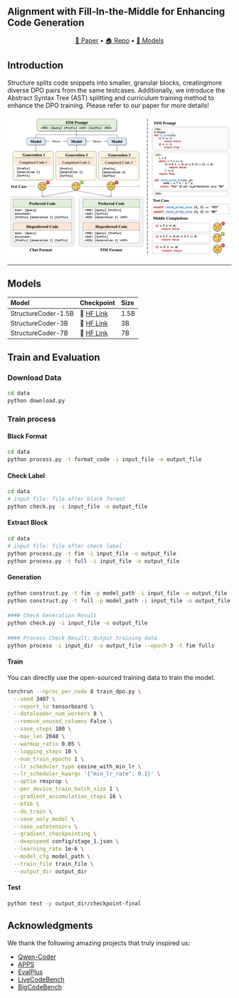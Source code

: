 
## Alignment with Fill-In-the-Middle for Enhancing Code Generation

<p align="center">
    <a href="https://arxiv.org/abs/2508.19532">📄 Paper</a> •
    <a href="https://github.com/SenseLLM/StructureCoder">🏠 Repo</a> •
    <a href="https://huggingface.co/SenseLLM/StructureCoder-7B">🤖 Models</a>
</p>

## Introduction
Structure splits code snippets into smaller, granular blocks, creatingmore diverse DPO pairs from the same testcases. Additionally, we introduce the Abstract Syntax Tree (AST) splitting and curriculum training method to enhance the DPO training. Please refer to our paper for more details!

![](figures/method.png)

<hr>

## Models

| Model               | Checkpoint                                                        | Size |
|:--------------------|:------------------------------------------------------------------|:-----|
| StructureCoder-1.5B | 🤗 [HF Link](https://huggingface.co/SenseLLM/StructureCoder-1.5B) | 1.5B |
| StructureCoder-3B   | 🤗 [HF Link](https://huggingface.co/SenseLLM/StructureCoder-3B)   | 3B   |
| StructureCoder-7B   | 🤗 [HF Link](https://huggingface.co/SenseLLM/StructureCoder-7B)   | 7B   |

## Train and Evaluation

### Download Data

```bash
cd data
python download.py
```

### Train process

#### Black Format

```bash
cd data
python process.py -t format_code -i input_file -o output_file
```

#### Check Label

```bash
cd data
# input file: file after black format
python check.py -i input_file -o output_file
```

#### Extract Block

```bash
cd data
# input file: file after check label
python process.py -t fim -i input_file -o output_file
python process.py -t full -i input_file -o output_file
```

#### Generation

```bash
python construct.py -t fim -p model_path -i input_file -o output_file
python construct.py -t full -p model_path -i input_file -o output_file

#### Check Generation Result
python check.py -i input_file -o output_file

#### Process Check Result; Output training data
python process -i input_dir -o output_file --epoch 3 -t fim fulls
```

#### Train

You can directly use the open-sourced training data to train the model.

```bash
torchrun --nproc_per_node 8 train_dpo.py \
  --seed 3407 \
  --report_to tensorboard \
  --dataloader_num_workers 8 \
  --remove_unused_columns False \
  --save_steps 100 \
  --max_len 2048 \
  --warmup_ratio 0.05 \
  --logging_steps 10 \
  --num_train_epochs 1 \
  --lr_scheduler_type cosine_with_min_lr \
  --lr_scheduler_kwargs '{"min_lr_rate": 0.1}' \
  --optim rmsprop \
  --per_device_train_batch_size 1 \
  --gradient_accumulation_steps 16 \
  --bf16 \
  --do_train \
  --save_only_model \
  --save_safetensors \
  --gradient_checkpointing \
  --deepspeed config/stage_1.json \
  --learning_rate 1e-6 \
  --model_cfg model_path \
  --train_file train_file \
  --output_dir output_dir
```

#### Test

```bash
python test -p output_dir/checkpoint-final
```

## Acknowledgments

We thank the following amazing projects that truly inspired us:

- [Qwen-Coder](https://github.com/QwenLM/Qwen3-Coder)
- [APPS](https://github.com/hendrycks/apps)
- [EvalPlus](https://github.com/evalplus/evalplus)
- [LiveCodeBench](https://github.com/LiveCodeBench/LiveCodeBench)
- [BigCodeBench](https://github.com/bigcode-project/bigcodebench)
